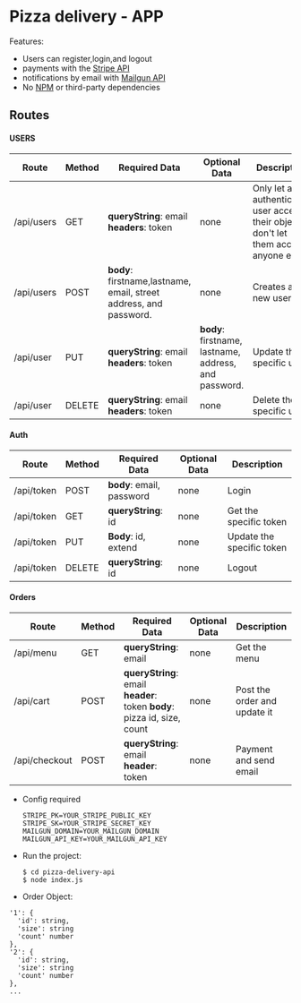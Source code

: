 # Pizza delivery - APP

Features:
- Users can register,login,and logout
- payments with the [Stripe API](https://stripe.com/docs/api)
- notifications by email with [Mailgun API](https://documentation.mailgun.com/en/latest/api_reference.html)
- No [NPM](https://docs.npmjs.com/about-npm/) or third-party dependencies
## Routes 
#### USERS
| Route | Method | Required Data | Optional Data | Description |
|--|--|--|--|--|
| /api/users | GET | **queryString**: email **headers**: token | none | Only let an authenticated user access their object, don't let them access anyone else |
| /api/users | POST | **body**: firstname,lastname, email, street address, and password.| none | Creates a new user |
| /api/user | PUT | **queryString**: email **headers**: token | **body**: firstname, lastname, address, and password. | Update the specific user|
| /api/user | DELETE | **queryString**: email **headers**: token | none | Delete the specific user|


#### Auth
| Route | Method | Required Data | Optional Data | Description |
|--|--|--|--|--|
| /api/token | POST | **body**: email, password | none | Login |
| /api/token | GET | **queryString**: id | none | Get the specific token |
| /api/token | PUT | **Body**: id, extend | none | Update the specific token |
| /api/token | DELETE | **queryString**: id  | none | Logout |




#### Orders
| Route | Method | Required Data | Optional Data | Description |
|--|--|--|--|--|
| /api/menu | GET | **queryString**: email | none | Get the menu |
| /api/cart | POST | **queryString**: email **header**: token **body**: pizza id, size, count | none | Post the order and update it|
| /api/checkout | POST | **queryString**: email **header**: token | none | Payment and send email |


- Config required
  ```text
  STRIPE_PK=YOUR_STRIPE_PUBLIC_KEY
  STRIPE_SK=YOUR_STRIPE_SECRET_KEY
  MAILGUN_DOMAIN=YOUR_MAILGUN_DOMAIN
  MAILGUN_API_KEY=YOUR_MAILGUN_API_KEY

- Run the project:
  ```console
  $ cd pizza-delivery-api
  $ node index.js
  ```

- Order Object:
```console
'1': {
  'id': string,
  'size': string
  'count' number
},
'2': {
  'id': string,
  'size': string
  'count' number
},
...
```